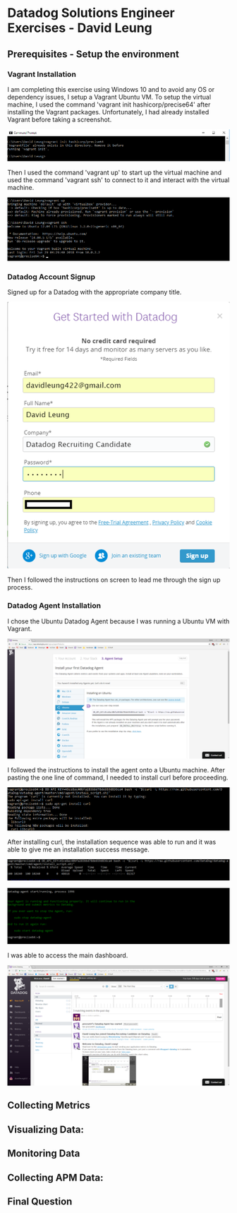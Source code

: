 # Datadog Solutions Engineer Exercises - David Leung

## Prerequisites - Setup the environment

### Vagrant Installation
I am completing this exercise using Windows 10 and to avoid any OS or dependency issues, I setup a Vagrant Ubuntu VM. To setup the virtual machine, I used the command 'vagrant init hashicorp/precise64' after installing the Vagrant packages. Unfortunately, I had already installed Vagrant before taking a screenshot.

![Setup command](images/Setup.png)

Then I used the command 'vagrant up' to start up the virtual machine and used the command 'vagrant ssh' to connect to it and interact with the virtual machine.

![Vagrant up and vagrant ssh](images/VagrantSSH.png)

### Datadog Account Signup

Signed up for a Datadog with the appropriate company title.

![Datadog signup](images/Signup.png)

Then I followed the instructions on screen to lead me through the sign up process.

### Datadog Agent Installation

I chose the Ubuntu Datadog Agent because I was running a Ubuntu VM with Vagrant.

![Agent installation](images/AgentInstallation.png)

I followed the instructions to install the agent onto a Ubuntu machine. After pasting the one line of command, I needed to install curl before proceeding.

![Curl installation](images/curl.png)

After installing curl, the installation sequence was able to run and it was able to give me an installation success message.

![API key](images/APIKey.png)

![Installation success](images/InstallationSuccess.png)

I was able to access the main dashboard.

![Agent dashboard](images/Dashboard.png)

## Collecting Metrics

## Visualizing Data:

## Monitoring Data

## Collecting APM Data:

## Final Question
